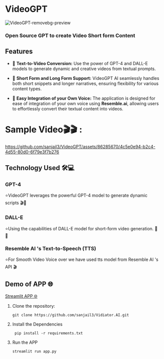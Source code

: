 # VideoGPT

![VideoGPT-removebg-preview](https://github.com/sanjail3/VideoGPT/assets/86285670/f2d8743f-2ac6-414f-ba45-8b11f99341c5)

### Open Source GPT to create Video  Short form Content


## Features

-  🌟 **Text-to-Video Conversion:** Use the power of  GPT-4 and DALL-E models to generate dynamic and creative videos from textual prompts.

-  🌟 **Short Form and Long Form Support:** VideoGPT AI seamlessly handles both short snippets and longer narratives, ensuring flexibility for various content types.

-  🌟 **Easy Integration of your Own Voice:** The application is designed for ease of integration of your own voice using **Resemble.ai**, allowing users to effortlessly convert their textual content into videos.



# Sample Video🎬🎬 :
https://github.com/sanjail3/VideoGPT/assets/86285670/4c5e0e94-b2c4-4d55-80d0-6f79e3f7b276

## Technology Used 🛠️💻

### GPT-4
⭐VideoGPT  leverages the powerful GPT-4 model to generate dynamic scripts  🎬🤖

###  DALL-E
⭐Using the capabilities of  DALL-E model  for short-form video generation. 🌟🎥

###  Resemble AI 's Text-to-Speech (TTS)  
⭐For Smooth Video Voice over we have used tts model from Resemble AI  's API 🎬

## Demo of APP 🌐
[Streamlit APP 🌐](https://videogpt-gpt-store.streamlit.app/)

1. Clone the repository:

    ```
    git clone https://github.com/sanjail3/Vidiator.AI.git
    ```

2. Install the Dependencies
   ```
    pip install -r requirements.txt
    ```


3. Run the APP
    ```
    streamlit run app.py
    ```
  

